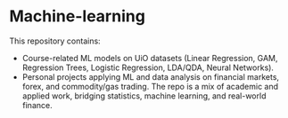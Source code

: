 # Machine-learning

This repository contains:
- Course-related ML models on UiO datasets (Linear Regression, GAM, Regression Trees, Logistic Regression, LDA/QDA, Neural Networks).
- Personal projects applying ML and data analysis on financial markets, forex, and commodity/gas trading.
The repo is a mix of academic and applied work, bridging statistics, machine learning, and real-world finance.
